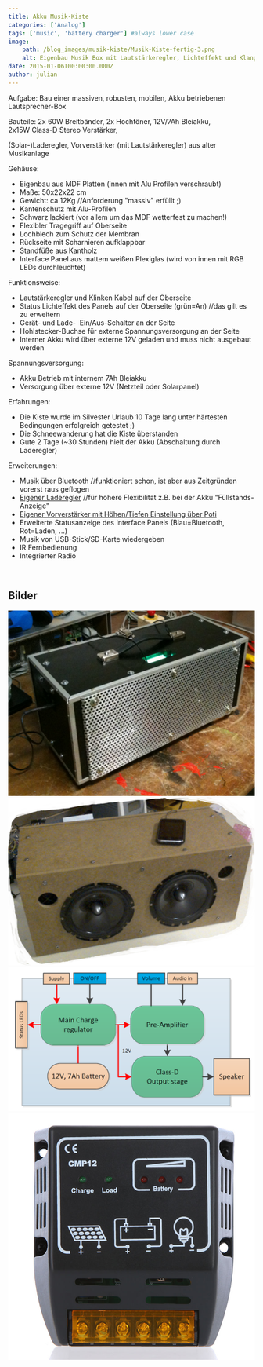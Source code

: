 ```yaml
---
title: Akku Musik-Kiste
categories: ['Analog']
tags: ['music', 'battery charger'] #always lower case
image:
    path: /blog_images/musik-kiste/Musik-Kiste-fertig-3.png
    alt: Eigenbau Musik Box mit Lautstärkeregler, Lichteffekt und Klangweiche. Der Akku hält locker zwei Tage.
date: 2015-01-06T00:00:00.000Z
author: julian
---
```


Aufgabe: Bau einer massiven, robusten, mobilen, Akku betriebenen Lautsprecher-Box

Bauteile: 2x 60W Breitbänder, 2x Hochtöner, 12V/7Ah Bleiakku, 2x15W Class-D Stereo Verstärker,

(Solar-)Laderegler, Vorverstärker (mit Lautstärkeregler) aus alter Musikanlage

Gehäuse:

- Eigenbau aus MDF Platten (innen mit Alu Profilen verschraubt)
- Maße: 50x22x22 cm
- Gewicht: ca 12Kg //Anforderung "massiv" erfüllt ;)
- Kantenschutz mit Alu-Profilen
- Schwarz lackiert (vor allem um das MDF wetterfest zu machen!)
- Flexibler Tragegriff auf Oberseite
- Lochblech zum Schutz der Membran
- Rückseite mit Scharnieren aufklappbar
- Standfüße aus Kantholz
- Interface Panel aus mattem weißen Plexiglas (wird von innen mit RGB LEDs durchleuchtet)

Funktionsweise:

- Lautstärkeregler und Klinken Kabel auf der Oberseite
- Status Lichteffekt des Panels auf der Oberseite (grün=An) //das gilt es zu erweitern
- Gerät- und Lade-  Ein/Aus-Schalter an der Seite
- Hohlstecker-Buchse für externe Spannungsversorgung an der Seite
- Interner Akku wird über externe 12V geladen und muss nicht ausgebaut werden

Spannungsversorgung:

- Akku Betrieb mit internem 7Ah Bleiakku
- Versorgung über externe 12V (Netzteil oder Solarpanel)

Erfahrungen:

- Die Kiste wurde im Silvester Urlaub 10 Tage lang unter härtesten Bedingungen erfolgreich getestet ;)
- Die Schneewanderung hat die Kiste überstanden
- Gute 2 Tage (~30 Stunden) hielt der Akku (Abschaltung durch Laderegler)

Erweiterungen:

- Musik über Bluetooth //funktioniert schon, ist aber aus Zeitgründen vorerst raus geflogen
- [Eigener Laderegler](/blog/mobile-battery-charger-lead-acid-7ah/) //für höhere Flexibilität z.B. bei der Akku "Füllstands-Anzeige"
- [Eigener Vorverstärker mit Höhen/Tiefen Einstellung über Poti](/blog/audio-vorverstaerker/)
- Erweiterte Statusanzeige des Interface Panels (Blau=Bluetooth, Rot=Laden, ...)
- Musik von USB-Stick/SD-Karte wiedergeben
- IR Fernbedienung
- Integrierter Radio

 
## Bilder


![](/blog_images/musik-kiste/Musik-Kiste-fertig-4.png)
![](/blog_images/musik-kiste/Musik-Kiste-roh-5.png)
![](/blog_images/musik-kiste/Musikkiste-Block-Diagram.png)
![](/blog_images/musik-kiste/SolarLaderegler.jpg)

